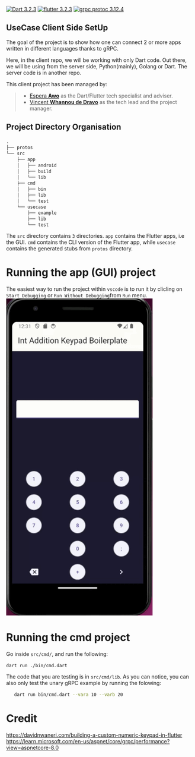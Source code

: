 [![Dart 3.2.3](https://img.shields.io/badge/dart-3.2.4-darkblue.svg)](https://dart.dev/get-dart#release-channels)
[![flutter 3.2.3](https://img.shields.io/badge/flutter-3.2.4-blue.svg)](https://docs.flutter.dev/get-started/install/linux)
[![grpc protoc 3.12.4](https://img.shields.io/badge/grpc-3.12.4-darkgreen.svg)](https://grpc.io)


UseCase Client Side SetUp
-------------------------

The goal of the project is to show how one can connect 2 or more apps written in different languages thanks to gRPC.

Here, in the client repo, we will be working with only Dart code. Out there,
we will be using from the server side, Python(mainly), Golang or Dart. The server code is in another repo. 

This client project has been managed by:
> - [Espera **Awo**](https://github.com/esperaking81) as the Dart/Flutter tech specialist and adviser.
> - [Vincent **Whannou de Dravo**](https://github.com/de20ce) as the tech lead and the project manager.


## Project Directory Organisation

```
.
├── protos
└── src
    ├── app
    │   ├── android
    │   ├── build
    │   └── lib
    ├── cmd
    │   ├── bin
    │   ├── lib
    │   └── test
    └── usecase
        ├── example
        ├── lib
        └── test

```
The `src` directory contains `3` directories. `app` contains the Flutter apps, i.e the GUI. `cmd` contains the CLI version of the Flutter app, while `usecase` contains the generated stubs from `protos` directory.


# Running the app (GUI) project
The easiest way to run the project within `vscode` is to run it 
by clicling on `Start Debugging` or `Run Without Debugging`from 
`Run` menu.
![plot](./images/Screencast.gif)


# Running the cmd project
Go inside `src/cmd/`, and run the following:

```bash
dart run ./bin/cmd.dart
```
 The code that you are testing is in `src/cmd/lib`. As you can notice, you
 can also only test the unary gRPC example by running the folowing:
 ```bash
    dart run bin/cmd.dart --vara 10 --varb 20
 ```

# Credit
https://davidnwaneri.com/building-a-custom-numeric-keypad-in-flutter
https://learn.microsoft.com/en-us/aspnet/core/grpc/performance?view=aspnetcore-8.0
